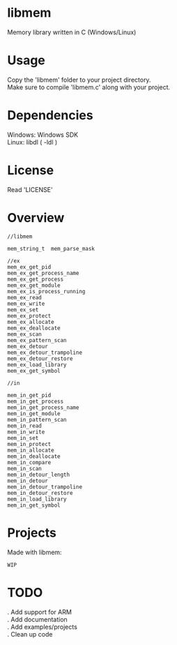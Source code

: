# libmem
Memory library written in C (Windows/Linux)  

# Usage
Copy the 'libmem' folder to your project directory.  
Make sure to compile 'libmem.c' along with your project.  

# Dependencies
Windows: Windows SDK  
Linux:   libdl ( -ldl )  

# License
Read 'LICENSE'  

# Overview
```
//libmem

mem_string_t  mem_parse_mask

//ex
mem_ex_get_pid
mem_ex_get_process_name
mem_ex_get_process
mem_ex_get_module
mem_ex_is_process_running
mem_ex_read
mem_ex_write
mem_ex_set
mem_ex_protect
mem_ex_allocate
mem_ex_deallocate
mem_ex_scan
mem_ex_pattern_scan
mem_ex_detour
mem_ex_detour_trampoline
mem_ex_detour_restore
mem_ex_load_library
mem_ex_get_symbol

//in

mem_in_get_pid
mem_in_get_process
mem_in_get_process_name
mem_in_get_module
mem_in_pattern_scan
mem_in_read
mem_in_write
mem_in_set
mem_in_protect
mem_in_allocate
mem_in_deallocate
mem_in_compare
mem_in_scan
mem_in_detour_length
mem_in_detour
mem_in_detour_trampoline
mem_in_detour_restore
mem_in_load_library
mem_in_get_symbol
```

# Projects
Made with libmem:
```
WIP
```

# TODO
. Add support for ARM  
. Add documentation  
. Add examples/projects  
. Clean up code  
